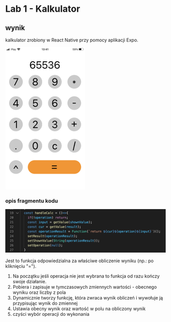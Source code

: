 # Lab 1 - Kalkulator
## wynik
<p>kalkulator zrobiony w React Native przy pomocy aplikacji Expo.</p>
<img src="readme/1.png" alt="zdjęcie prezentujące aplikację na fizycznym urządzeniu" width="250" height="445"/>
<h3>opis fragmentu kodu</h3>
<img src="readme/2.png" alt="Fragment kodu reprezentujący obliczenie wyniku" />
<p>Jest to funkcja odpowiedzialna za właściwe obliczenie wyniku (np.: po kliknięciu "=").</p>
<ol>
    <li>Na początku jeśli operacja nie jest wybrana to funkcja od razu kończy swoje działanie.</li>
    <li>Pobiera i zapisuje w tymczasowych zmiennych wartości - obecnego wyniku oraz liczby z pola</li>
    <li>Dynamicznie tworzy funkcję, która zwraca wynik obliczeń i wywołuje ją przypisując wynik do zmiennej</li>
    <li>Ustawia obecny wynik oraz wartość w polu na obliczony wynik</li>
    <li>czyści wybór operacji do wykonania</li>
</ol> 
